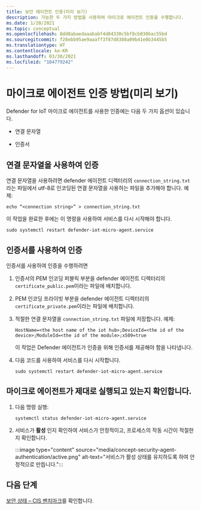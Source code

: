 ```yaml
---
title: 보안 에이전트 인증(미리 보기)
description: 가능한 두 가지 방법을 사용하여 마이크로 에이전트 인증을 수행합니다.
ms.date: 1/20/2021
ms.topic: conceptual
ms.openlocfilehash: 8dd8abaedaaababf4d84330c5bf8cb030bac55bd
ms.sourcegitcommit: f28ebb95ae9aaaff3f87d8388a09b41e0b3445b5
ms.translationtype: HT
ms.contentlocale: ko-KR
ms.lasthandoff: 03/30/2021
ms.locfileid: "104779242"
---
```

# <a name="micro-agent-authentication-methods-preview"></a>마이크로 에이전트 인증 방법(미리 보기)

Defender for IoT 마이크로 에이전트를 사용한 인증에는 다음 두 가지 옵션이 있습니다. 

- 연결 문자열 

- 인증서 

## <a name="authentication-using-a-connection-string"></a>연결 문자열을 사용하여 인증 

연결 문자열을 사용하려면 defender 에이전트 디렉터리의 `connection_string.txt`라는 파일에서 utf-8로 인코딩된 연결 문자열을 사용하는 파일을 추가해야 합니다. 예제:

```azurecli
echo “<connection string>” > connection_string.txt 
```

이 작업을 완료한 후에는 이 명령을 사용하여 서비스를 다시 시작해야 합니다.

```azurecli
sudo systemctl restart defender-iot-micro-agent.service
``` 

## <a name="authentication-using-a-certificate"></a>인증서를 사용하여 인증 


인증서를 사용하여 인증을 수행하려면 

1. 인증서의 PEM 인코딩 퍼블릭 부분을 defender 에이전트 디렉터리의 `certificate_public.pem`이라는 파일에 배치합니다.
1. PEM 인코딩 프라이빗 부분을 defender 에이전트 디렉터리의 `certificate_private.pem`이라는 파일에 배치합니다.
1. 적절한 연결 문자열을 `connection_string.txt` 파일에 저장합니다. 예제:

    ```azurecli
    HostName=<the host name of the iot hub>;DeviceId=<the id of the device>;ModuleId=<the id of the module>;x509=true 
    ```

    이 작업은 Defender 에이전트가 인증을 위해 인증서를 제공해야 함을 나타냅니다. 

1. 다음 코드를 사용하여 서비스를 다시 시작합니다. 

    ```azurecli
    sudo systemctl restart defender-iot-micro-agent.service 
    ```

## <a name="ensure-the-micro-agent-is-running-correctly"></a>마이크로 에이전트가 제대로 실행되고 있는지 확인합니다. 

1. 다음 명령 실행: 
    ```azurecli
    systemctl status defender-iot-micro-agent.service 
    ```
1. 서비스가 **활성** 인지 확인하여 서비스가 안정적이고, 프로세스의 작동 시간이 적절한지 확인합니다. 

    :::image type="content" source="media/concept-security-agent-authentication/active.png" alt-text="서비스가 활성 상태를 유지하도록 하여 안정적으로 만듭니다.":::

## <a name="next-steps"></a>다음 단계

[보안 상태 – CIS 벤치마크](concept-security-posture.md)를 확인합니다.
